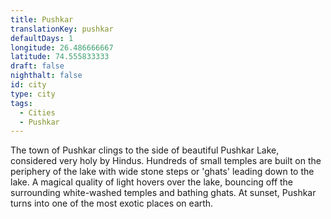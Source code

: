 ```yaml
---
title: Pushkar
translationKey: pushkar
defaultDays: 1
longitude: 26.486666667
latitude: 74.555833333
draft: false
nighthalt: false
id: city
type: city
tags:
  - Cities
  - Pushkar
---
```

The town of Pushkar clings to the side of beautiful Pushkar Lake, considered very holy by Hindus. Hundreds of small temples are built on the periphery of the lake with wide stone steps or 'ghats' leading down to the lake. A magical quality of light hovers over the lake, bouncing off the surrounding white-washed temples and bathing ghats. At sunset, Pushkar turns into one of the most exotic places on earth.